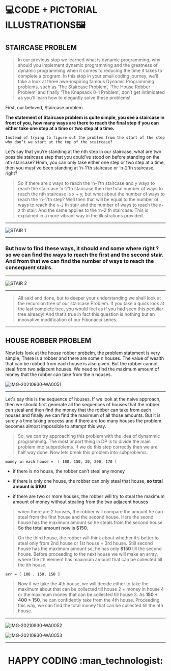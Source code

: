 # :computer:CODE + PICTORIAL ILLUSTRATIONS:framed_picture:

<h2> STAIRCASE PROBLEM </h2>

> In our previous stop we learned what is dynamic programming, why should you implement dynamic programming and the greatness of dynamic programming when it comes to reducing the time it takes to complete a program. In this stop in your small coding journey, we’ll take a look at three awe-inspiring famous Dynamic Programming problems, such as ‘The Staircase Problem’, ‘The House Robber Problem’ and finally ‘The Knapsack 0-1 Problem’, don’t get intimidated as you’ll learn how to elegantly solve these problems!

First, our beloved, Staircase problem.

**The statement of Staircase problem is quite simple, you see a staircase in front of you, how many ways are there to reach the final step if you can either take one step at a time or two step at a time.**

`Instead of trying to figure out the problem from the start of the step why don’t we start at the top of the staircase?`

Let’s say that you’re standing at the nth step in our staircase, what are two possible staircase step that you could’ve stood on before standing on the nth staircase? Hmm, you can only take either one step or two step at a time, then you must’ve been standing at ‘n-1’th staircase or ‘n-2’th staircase, right?

> So if there are x ways to reach the ‘n-1’th staircase and y ways to reach the staircase ‘n-2’th staircase then the total number of ways to reach the nth staircase is x + y, but what about the number of ways to reach the ‘n-1’th step? Well then that will be equal to the number of ways to reach the `n-2` th stair and the number of ways to reach the `n-2` th stair. And the same applies to the ‘n-2’th staircase. This is explained in a more vibrant way in the illustrations provided.

<hr>

![STAIR 1](https://user-images.githubusercontent.com/77975418/135498839-8341034f-db88-4ad9-8a4b-ae4b4f25aa90.jpg)

<hr>

<h3> But how to find these ways, it should end some where right ? so we can find the ways to reach the first and the second stair. And from that we can find the number of ways to reach the consequent stairs. </h3>

<hr>


![STAIR 2](https://user-images.githubusercontent.com/77975418/135498851-db79227e-7a02-4b61-b35a-2fdbfbb1bc5a.jpg)

<hr>


> All said and done, but to deeper your understanding we shall look at the recursion tree of our staircase Problem. If you take a quick look at the last complete tree, you would feel as if you had seen this peculiar tree already! And that’s true in fact this question is nothing but an innovative modification of our Fibonacci series.

<hr>


<h2> HOUSE ROBBER PROBLEM </h2>
  
Now lets look at the house robber probelm, the problem statement is very simple, There is a robber and there are some n houses. The value of wealth that can be robbed from each house is also given. But the robber cannot steal from two adjacent houses. We need to find the maximum amount of money that the robber can take from the n houses.





![IMG-20210930-WA0051](https://user-images.githubusercontent.com/77975418/135498885-3b639002-ba92-4704-98b3-2a9389e2c9d6.jpg)

<hr>


Let's say this is the sequence of houses. If we look at the naive approach, then we should first generate all the sequences of houses that the robber can steal and then find the money that the robber can take from each houses and finally we can find the maximum of all those amounts. But it is surely a time taking process and if there are too many houses the problem becomes almost impossible to attempt this way.

> So, we can try approaching this problem with the idea of dynammic programming. The most import thing in DP is to divide the main problem into subproblems. If we do this step correctly then we are half way done. Now lets break this problem into subproblems. 

`money in each house =  [ 100, 150, 30, 200, 170 ]`

- if there is no house, the robber can’t steal any money

- if there is only one house, the robber can only steal that house, **so total amount is $100**

- if there are two or more houses, the robber will try to steal the maximum amount of money without stealing from the two adjacent houses 

> when there are 2 houses, the robber will compare the amount he can steal from the first house and the second house. Here the seond house has the maximum amount so he steals from the second house. **So the total amount now is $150.**

> On the third house, the robber will think about whether it’s better to steal only from 2nd house or 1st  house + 3rd house. Still second house has the maximum amount so, he has only **$150** till the second house.  Before proceeding to the next house we will make an array, where the ith element has maximum amount that can be collected till the ith house.

`arr = [ 100 , 150, 150 ]`

> Now if we take the 4th house, we will decide either to take the maximum about that can be collected till house 2 + money in house 4 or the maximum money that can be collected till house 3. As **150 + 400 > 150**, he can confidently take from the 4th house. Proceeding this way, we can find the total money that can be collected till the nth house.

<hr> 

![IMG-20210930-WA0052](https://user-images.githubusercontent.com/77975418/135498891-63781f70-b415-45bc-a97a-19654d0e76ec.jpg)


![IMG-20210930-WA0053](https://user-images.githubusercontent.com/77975418/135498892-6bb3ad9d-ca9a-44df-bb77-c865b1704772.jpg)


<hr>

<h1><p align="center"> HAPPY CODING :man_technologist:	</p></h1>

